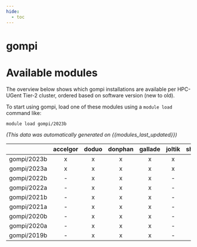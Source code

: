 ```yaml
---
hide:
  - toc
---
```


gompi
=====

# Available modules


The overview below shows which gompi installations are available per HPC-UGent Tier-2 cluster, ordered based on software version (new to old).

To start using gompi, load one of these modules using a `module load` command like:

```shell
module load gompi/2023b
```

*(This data was automatically generated on {{modules_last_updated}})*  

| |accelgor|doduo|donphan|gallade|joltik|shinx|skitty|
| :---: | :---: | :---: | :---: | :---: | :---: | :---: | :---: |
|gompi/2023b|x|x|x|x|x|x|x|
|gompi/2023a|x|x|x|x|x|x|x|
|gompi/2022b|-|x|x|x|-|-|-|
|gompi/2022a|-|x|x|x|-|x|-|
|gompi/2021b|-|x|x|x|-|-|-|
|gompi/2021a|-|x|x|x|-|-|-|
|gompi/2020b|-|x|x|x|-|-|-|
|gompi/2020a|-|x|x|x|-|-|-|
|gompi/2019b|-|x|x|x|-|-|-|
